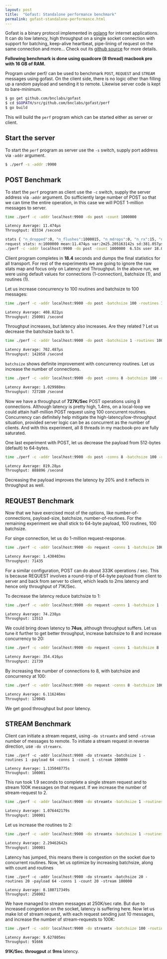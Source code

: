 ```yaml
---
layout: post
title:  "Gofast: Standalone performance benchmark"
permalink: gofast-standalone-performance.html
---
```


Gofast is a binary protocol implemented in [golang][golang-link] for internet
applications. It can do low latency, high throughput on a single socket
connection with support for batching, keep-alive heartbeat, pipe-lining
of request on the same connection and more... Check out its
[github source][gofast-link] for more details.

**Following benchmark is done using quadcore (8 thread) macbook pro with
16 GB of RAM.**

Program under perf/ can be used to benchmark `POST`, `REQUEST` and `STREAM`
messages using gofast. On the client side, there is no logic other than
filling up a random payload and sending it to remote. Likewise server code
is kept to bare-minimum.

```bash
$ go get github.com/bnclabs/gofast
$ cd $GOPATH/src/github.com/bnclabs/gofast/perf
$ go build
```

This will build the `perf` program which can be started either as server or
client.

## Start the server

To start the `perf` program as server use the `-s` switch, supply port address
via `-addr` argument.

```bash
$ ./perf -s -addr :9900
```

## POST Benchmark

To start the `perf` program as client use the `-c` switch, supply the server
address via `-addr` argument. Do sufficiently large number of POST so that
we can time the entire operation, in this case we will POST 1-million messages
to server.

```bash
time ./perf -c -addr localhost:9900 -do post -count 1000000

Latency Average: 11.474µs
Throughput: 83334 /second

stats { "n_dropped":0, "n_flushes":1000015, "n_mdrops":0, "n_rx":15, "n_rxbeats":12, "n_rxbyte":493, "n_rxfin":0, "n_rxpost":12, "n_rxreq":1, "n_rxresp":2, "n_rxstart":0, "n_rxstream":0, "n_tx":1000015, "n_txbyte":548000517, "n_txfin":0, "n_txpost":1000012, "n_txreq":2, "n_txresp":1, "n_txstart":0, "n_txstream":0 }
request stats: n:1000000 mean:11.474µs var:2m25.205163142s sd:381.057µs
./perf -c -addr localhost:9900 -do post -count 1000000  6.53s user 18.04s system 200% cpu 12.229 total
```

Client program completes in **18.4** seconds and dumps the final statistics
for all transport. For rest of the experiments we are going to ignore the raw
stats map and focus only on Latency and Throughput. In the above run, we were
using default values for connections (1-connection), batchsize (1), and
routines (1).

Let us increase concurrency to 100 routines and batchsize to 100 messages:

```bash
time ./perf -c -addr localhost:9900 -do post -batchsize 100 -routines 100 -count 1000000

Latency Average: 408.822µs
Throughput: 250001 /second
```

Throughput increases, but latency also increases. Are they related ? Let us
decrease the batchsize back to 1.

```bash
time ./perf -c -addr localhost:9900 -do post -batchsize 1 -routines 100 -count 1000000

Latency Average: 702.487µs
Throughput: 142858 /second
```

`batchsize` shows definite improvement with concurrency routines. Let us
increase the number of connections.

```bash
time ./perf -c -addr localhost:9900 -do post -conns 8 -batchsize 100 -routines 100 -count 1000000

Latency Average: 1.029988ms
Throughput: 727280 /second
```

Now we have a throughput of **727K/Sec** POST operations using 8
connections. Although latency is pretty high, 1.4ms, on a local-loop we
could attain half-million POST request using 100 concurrent routines.
Concurrency can definitely help mitigate the high-latency/low-throughput
situation, provided server logic can be as concurrent as the number of
clients. And with this experiment, all 8 threads in my macbook-pro
are fully saturated.

One last experiment with POST, let us decrease the payload from 512-bytes
(default) to 64-bytes.

```bash
time ./perf -c -addr localhost:9900 -do post -conns 8 -batchsize 100 -routines 100 -payload 64 -count 1000000

Latency Average: 819.28µs
Throughput: 888896 /second
```

Decreasing the payload improves the latency by 20% and it reflects in
throughput as well.

## REQUEST Benchmark

Now that we have exercised most of the options, like number-of-connections,
payload-size, batchsize, number-of-routines. For the remaining experiment
we shall stick to 64-byte payload, 100 routines, 100 batchsize.

For singe connection, let us do 1-million request-response.

```bash
time ./perf -c -addr localhost:9900 -do request -conns 1 -batchsize 100 -routines 100 -payload 64 -count 1000000

Latency Average: 1.430403ms
Throughput: 71435
```

For a similar configuration, POST can do about 333K operations / sec. This
is because REQUEST involves a round-trip of 64-byte payload from client
to server and back from server to client, which leads to 2ms latency and
hence only throughput of 71K/Sec.

To decrease the latency reduce batchsize to 1:

```bash
time ./perf -c -addr localhost:9900 -do request -conns 1 -batchsize 1 -routines 1 -payload 64 -count 1000000

Latency Average: 74.238µs
Throughput: 13513
```

We could bring down latency to **74us**, although throughput suffers. Let
us tune it further to get better throughput, increase batchsize to 8
and increase concurrency to 20:

```bash
time ./perf -c -addr localhost:9900 -do request -conns 1 -batchsize 8 -routines 20 -payload 64 -count 1000000

Latency Average: 354.416µs
Throughput: 21739
```

By increasing the number of connections to 8, with batchsize and concurrency
at 100:

```bash
time ./perf -c -addr localhost:9900 -do request -conns 8 -batchsize 100 -routines 100 -payload 64 -count 1000000

Latency Average: 6.116246ms
Throughput: 129045
```

We get good throughput but poor latency.

## STREAM Benchmark

Client can initiate a stream request, using `-do streamtx` and send
`-stream` number of messages to remote. To initiate a stream request in
reverse direction, use `-do streamrx`.

```
time ./perf -c -addr localhost:9900 -do streamtx -batchsize 1 -routines 1 -payload 64 -conns 1 -count 1 -stream 100000

Latency Average: 1.135048775s
Throughput: 100001
```

This run took 1.9 seconds to complete a single stream request and to stream 100K
messages on that request. If we increase the number of stream-request to 2.

```bash
time ./perf -c -addr localhost:9900 -do streamtx -batchsize 1 -routines 1 -payload 64 -conns 1 -count 2 -stream 100000

Latency Average: 1.076442179s
Throughput: 100001
```

Let us increase the routines to 2:

```bash
time ./perf -c -addr localhost:9900 -do streamtx -batchsize 1 -routines 2 -payload 64 -conns 1 -count 2 -stream 100000

Latency Average: 2.29462642s
Throughput: 100001

```

Latency has jumped, this means there is congestion on the socket due to
concurrent routines. Now, let us optimize by increasing batchsize, along with
count and routines

```
time ./perf -c -addr localhost:9900 -do streamtx -batchsize 20 -routines 20 -payload 64 -conns 1 -count 20 -stream 100000

Latency Average: 8.180717349s
Throughput: 250002
```

We have managed to stream messages at 250K/sec rate. But due to increased
congestion on the socket, latency is suffering here. Now let us make lot of
stream request, with each request sending just 10 messages, and increase the
number of stream-requests to 100K:

```bash
time ./perf -c -addr localhost:9900 -do streamtx -batchsize 100 -routines 100 -payload 64 -conns 1 -count 100000  -stream 10

Latency Average: 9.627805ms
Throughput: 91666
```

**91K/Sec. througput** at **9ms** latency.

[golang-link]: https://golang.org/
[gofast-link]: https://github.com/bnclabs/gofast
